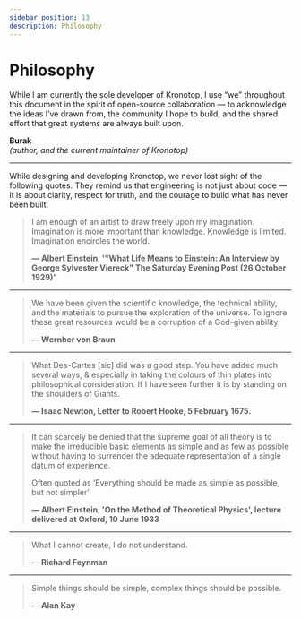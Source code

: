 ```yaml
---
sidebar_position: 13
description: Philosophy
---
```


# Philosophy

While I am currently the sole developer of Kronotop, I use “we” throughout this document in the spirit of open-source 
collaboration — to acknowledge the ideas I’ve drawn from, the community I hope to build, and the shared effort that great 
systems are always built upon.

**Burak**  
*(author, and the current maintainer of Kronotop)*

---

While designing and developing Kronotop, we never lost sight of the following quotes. They remind us that engineering is
not just about code — it is about clarity, respect for truth, and the courage to build what has never been built.

> I am enough of an artist to draw freely upon my imagination. Imagination is more important than knowledge.
> Knowledge is limited. Imagination encircles the world.
>
> **— Albert Einstein, '"What Life Means to Einstein: An Interview by George Sylvester Viereck" The Saturday Evening Post (26 October 1929)'**

---

> We have been given the scientific knowledge, the technical ability, and the materials to pursue the exploration of the universe.
> To ignore these great resources would be a corruption of a God-given ability.
> 
> **— Wernher von Braun**

---


> What Des-Cartes [sic] did was a good step. You have added much several ways, & especially in taking the colours of thin
> plates into philosophical consideration. If I have seen further it is by standing on the shoulders of Giants.
> 
> **— Isaac Newton, Letter to Robert Hooke, 5 February 1675.**

---


> It can scarcely be denied that the supreme goal of all theory is to make the irreducible basic elements as simple and as
> few as possible without having to surrender the adequate representation of a single datum of experience.
> 
> Often quoted as ‘Everything should be made as simple as possible, but not simpler’
> 
> **— Albert Einstein, 'On the Method of Theoretical Physics', lecture delivered at Oxford, 10 June 1933**

---

> What I cannot create, I do not understand.
> 
> **— Richard Feynman**

---

> Simple things should be simple, complex things should be possible.
> 
> **― Alan Kay**